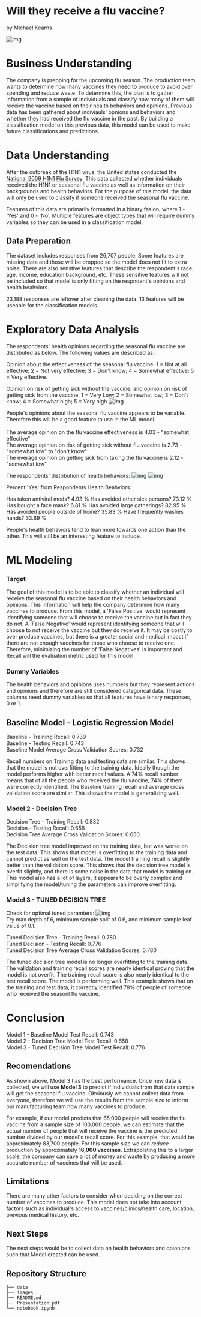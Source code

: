# Will they receive a flu vaccine?
by Michael Kearns

![img](./images/vaccine_image.png)

# Business Understanding
The company is prepping for the upcoming flu season. The production team wants to determine how many vaccines they need to produce to avoid over spending and reduce waste. To determine this, the plan is to gather information from a sample of individuals and classify how many of them will receive the vaccine based on their health behaviors and opinions. Previous data has been gathered about indiviauls' opnions and behaviors and whether they had received the flu vaccine in the past. By building a classification model on this previous data, this model can be used to make future classifications and predictions.

# Data Understanding
After the outbreak of the H1N1 virus, the United states conducted the [National 2009 H1N1 Flu Survey](https://www.drivendata.org/competitions/66/flu-shot-learning/). This data collected whether individuals received the H1N1 or seasonal flu vaccine as well as information on their backgrounds and health behaviors. For the purpose of this model, the data will only be used to classify if someone received the seasonal flu vaccine. 

Features of this data are primarily formatted in a binary fasion, where 1 - 'Yes' and 0 - 'No'. Multiple features are object types that will require dummy variables so they can be used in a classification model.

## Data Preparation
The dataset includes responses from 26,707 people. Some features are missing data and those will be dropped so the model does not fit to extra noise. There are also senstive features that describe the respondent's race, age, income, education background, etc. These sensitive features will not be included so that model is only fitting on the respndent's opinions and health beahviors. 

23,188 responses are leftover after cleaning the data. 13 features will be useable for the classification models. 

# Exploratory Data Analysis

The respondents' health opinions regarding the seasonal flu vaccine are distributed as below. The following values are described as:

Opinion about the effectiveness of the seasonal flu vaccine.
1 = Not at all effective; 2 = Not very effective; 3 = Don't know; 4 = Somewhat effective; 5 = Very effective.

Opinion on risk of getting sick without the vaccine, and opinion on risk of getting sick from the vaccine.
1 = Very Low; 2 = Somewhat low; 3 = Don't know; 4 = Somewhat high; 5 = Very high
![img](./images/health_opinions.png)

People's opinions about the seasonal flu vaccine appears to be variable. Therefore this will be a good feature to use in the ML model.
<br>
<br>
The average opinion on the flu vaccine effectiveness is 4.03 - "somewhat effective"
<br>
The average opinion on risk of getting sick without flu vaccine is 2.73 - "somewhat low" to "don't know"
<br>
The everage opinion on getting sick from taking the flu vaccine is 2.12 - "somewhat low"

The respondents' distribution of health behaviors:
![img](./images/health_behaviors_1.png)
![img](./images/health_behaviors_2.png)

Percent 'Yes' from Respondents Health Beahviors: 

Has taken antiviral meds? 4.93 %
Has avoided other sick persons? 73.12 %
Has bought a face mask? 6.81 %
Has avoided large gatherings? 82.95 %
Has avoided people outside of home? 35.83 %
Have frequently washes hands? 33.69 %

People's health behaviors tend to lean more towards one action than the other. This will still be an interesting feature to include.

# ML Modeling

### Target

The goal of this model is to be able to classify whether an individual will receive the seasonal flu vaccine based on their health behaviors and opinions. This information will help the company determine how many vaccines to produce. From this model, a 'False Positive' would represent identifying someone that will choose to receive the vaccine but in fact they do not. A 'False Negative' would represent identifying someone that will choose to not receive the vaccine but they do receive it. It may be costly to over produce vaccines, but there is a greater social and medical impact if there are not enough vaccines for those who choose to receive one. Therefore, minimizing the number of 'False Negatives' is important and Recall will the evaluation metric used for this model

### Dummy Variables 

The health behaviors and opinions uses numbers but they represent actions and opinions and therefore are still considered categorical data. These columns need dummy variables so that all features have binary responses, 0 or 1. 

## Baseline Model - Logistic Regression Model
Baseline - Training Recall:  0.739
<br>
Baseline - Testing Recall:  0.743
<br>
Baseline Model Average Cross Validation Scores: 0.732

Recall numbers on Training data and testing data are similar. This shows that the model is not overfitting to the training data. Ideally though the model performs higher with better recall values. A 74% recall number means that of all the people who received the flu vaccine, 74% of them were correctly identified. The Baseline training recall and average cross validation score are similar. This shows the model is generalizing well. 

### Model 2 - Decision Tree
Decision Tree - Training Recall:  0.832
<br>
Decision - Testing Recall:  0.658
<br>
Decision Tree Average Cross Validation Scores: 0.650

The Decision tree model improved on the training data, but was worse on the test data. This shows that model is overfitting to the training data and cannot predict as well on the test data. The model training recall is slightly better than the validation score. This shows that the decision tree model is overfit slightly, and there is some noise in the data that model is training on. This model also has a lot of layers, it appears to be overly complex and simplifying the model/tuning the parameters can improve overfitting.

### Model 3 - TUNED DECISION TREE

Check for optimal tuned paramters:
![img](./images/decision_tree_parameters.png)
<br>
Try max depth of 6, minimum sample split of 0.6, and minimum sample leaf value of 0.1.


Tuned Decision Tree - Training Recall:  0.780
<br>
Tuned Decision - Testing Recall:  0.776
<br>
Tuned Decision Tree Average Cross Validation Scores: 0.780

The tuned decision tree model is no longer overfitting to the training data. The validation and training recall scores are nearly identical proving that the model is not overfit. The training recall score is also nearly identical to the test recall score. The model is performing well. This example shows that on the training and test data, it correctly identified 78% of people of someone who received the seasonl flu vaccine.

# Conclusion

Model 1 - Baseline Model Test Recall: 0.743
<br>
Model 2 - Decision Tree Model Test Recall: 0.658
<br>
Model 3 - Tuned Decision Tree Model Test Recall: 0.776

## Recomendations

As shown above, Model 3 has the best performance. Once new data is collected, we will use **Model 3** to predict if individuals from that data sample will get the seasonal flu vaccine. Obviously we cannot collect data from everyone, therefore we will use the results from the sample size to inform our manufacturing team how many vaccines to produce. 

For example, if our model predicts that 65,000 people will receive the flu vaccine from a sample size of 100,000 people, we can estimate that the actual number of people that will receive the vaccine is the predicted number divided by our model's recall score. For this example, that would be approximately 83,700 people. For this sample size we can *reduce* production by approximately **16,000 vaccines**. Extrapolating this to a larger scale, the company can save a lot of money and waste by producing a more accurate number of vaccines that will be used. 


## Limitations
There are many other factors to consider when deciding on the correct number of vaccines to produce. This model does not take into account factors such as individual's access to vaccines/clinics/health care, location, previous medical history, etc. 

## Next Steps
The next steps would be to collect data on health behaviors and opionions such that Model created can be used. 

## Repository Structure
```
├── data
├── images
├── README.md
├── Presentation.pdf
└── notebook.ipynb
```